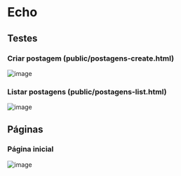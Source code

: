 # Echo
## Testes
### Criar postagem (public/postagens-create.html)
![image](https://github.com/user-attachments/assets/dea7d41e-6bfc-4169-9062-ff34d8cc64be)

### Listar postagens (public/postagens-list.html)
![image](https://github.com/user-attachments/assets/c859abe2-8b3f-4653-83c0-45d40d026a79)

## Páginas
### Página inicial
![image](https://github.com/user-attachments/assets/3c710d62-833b-4676-819e-dd22fa02b677)
